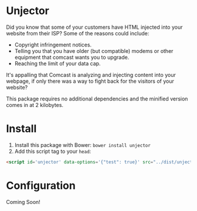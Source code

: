 # Unjector

Did you know that some of your customers have HTML injected into your website from their ISP? Some of the reasons
could include:
* Copyright infringement notices.
* Telling you that you have older (but compatible) modems or other equipment that comcast wants you to upgrade.
* Reaching the limit of your data cap.

It's appalling that Comcast is analyzing and injecting content into your webpage, if only there was a way
to fight back for the visitors of your website?

This package requires no additional dependencies and the minified version comes in at 2 kilobytes.

# Install

1. Install this package with Bower: `bower install unjector`
2. Add this script tag to your `head`:

```html
<script id='unjector' data-options='{"test": true}' src="../dist/unjector.min.js"></script>
```

# Configuration

Coming Soon!

